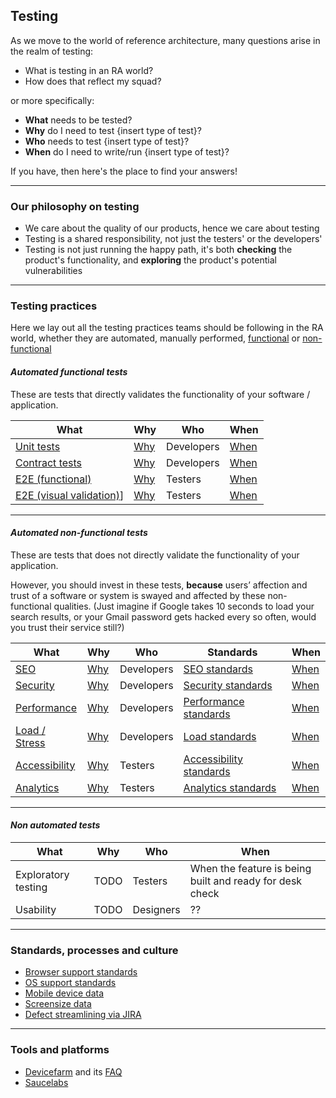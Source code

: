## Testing 

As we move to the world of reference architecture, many questions arise in the realm of testing:

- What is testing in an RA world?
- How does that reflect my squad?

or more specifically:

- __What__ needs to be tested?
- __Why__ do I need to test {insert type of test}?
- __Who__ needs to test {insert type of test}?
- __When__ do I need to write/run {insert type of test}?

If you have, then here's the place to find your answers!

---

### Our philosophy on testing

- We care about the quality of our products, hence we care about testing
- Testing is a shared responsibility, not just the testers' or the developers'
- Testing is not just running the happy path, it's both __checking__ the product's functionality, and __exploring__ the product's potential vulnerabilities

---
### Testing practices

Here we lay out all the testing practices teams should be following in the RA world, whether they are automated, manually performed, [functional][Functional testing] or [non-functional][Non-functional testing]

#### *Automated functional tests*
These are tests that directly validates the functionality of your software / application.


| What | Why | Who | When |
| ---- | --- | --- | ---- |
| [Unit tests][Unit tests] |[Why][Unit tests:why]| Developers | [When][Unit tests:when] |
| [Contract tests][Contract tests] | [Why][Contract tests:why] | Developers | [When][Contract tests:when] |
| [E2E (functional)][E2E functional] | [Why][E2E functional:why] | Testers | [When][E2E functional:when]|
| [E2E (visual validation)][E2E ui]] | [Why][E2E ui:why] | Testers | [When][E2E ui:when] |

---

#### *Automated non-functional tests*
These are tests that does not directly validate the functionality of your application. 

However, you should invest in these tests, __because__ users’ affection and trust of a software or system is swayed and affected by these non-functional qualities. (Just imagine if Google takes 10 seconds to load your search results, or your Gmail password gets hacked every so often, would you trust their service still?)

| What | Why | Who | Standards | When |
| ---- | --- | --- | ---------------- | ------------- |
| [SEO][SEO] | [Why][SEO:why] | Developers | [SEO standards][SEO:standards] | [When][SEO:when] |
| [Security][Security] | [Why][Security:why] | Developers | [Security standards][Security:standards] |[When][Security:when] |
| [Performance][Performance] | [Why][Performance:why] | Developers | [Performance standards][Performance:standards] |[When][Performance:when]|
| [Load / Stress][Load] | [Why][Load:why] | Developers | [Load standards][Load:standards] | [When][Load:when] |
| [Accessibility][Accessibility] | [Why][Accessibility:why] | Testers | [Accessibility standards][Accessibility:standards] | [When][Accessibility:when] |
| [Analytics][Analytics] | [Why][Analytics:why] | Testers | [Analytics standards][Analytics:standards] | [When][Analytics:when] |

---
#### *Non automated tests*

| What | Why | Who | When |
| ---- | --- | --- | ---- |
| Exploratory testing | TODO | Testers | When the feature is being built and ready for desk check |
| Usability | TODO | Designers | ?? | .. | 

---

### Standards, processes and culture

- [Browser support standards](standards/browser.md)
- [OS support standards](standards/os.md)
- [Mobile device data](standards/mobiledevice.md)
- [Screensize data](standads/screensize.md)
- [Defect streamlining via JIRA](standards/defect.md)

---

### Tools and platforms
- [Devicefarm](tools_platforms/devicefarm.md) and its [FAQ](tools_platforms/devicefarmfaq.md)
- [Saucelabs](tools_platforms/saucelabs.md)


[Unit tests]: functional/unit.md
[Unit tests:why]: functional/unit.md#why
[Unit tests:when]: functional/unit.md#when

[Contract tests]: functional/consumer_driven_contracts.md
[Contract tests:why]: functional/consumer_driven_contracts.md#illustrating-the-problem
[Contract tests:when]: functional/consumer_driven_contracts.md#When

[E2E functional]: functional/e2e.md
[E2E functional:why]: functional/e2e.md#why
[E2E functional:when]: functional/e2e.md#when

[E2E ui]:functional/visual-regression.md
[E2E ui:why]:functional/visual-regression.md#why
[E2E ui:when]:functional/visual-regression.md#when

[SEO]: nonfunctional/seo.md
[SEO:why]: nonfunctional/seo.md#why
[SEO:standards]: nonfunctional/seo.md#standards
[SEO:when]: nonfunctional/seo.md#when

[Security]: nonfunctional/security.md#
[Security:why]: nonfunctional/security.md#why
[Security:standards]: nonfunctional/security.md#standards
[Security:when]: nonfunctional/security.md#when

[Performance]: nonfunctional/performance.md
[Performance:why]: nonfunctional/performance.md#why
[Performance:standards]: nonfunctional/performance.md#standards
[Performance:when]: nonfunctional/performance.md#when

[Load]: nonfunctional/load.md
[Load:why]: nonfunctional/load.md#why
[Load:standards]: nonfunctional/load.md#standards
[Load:when]: nonfunctional/load.md#when

[Accessibility]: nonfunctional/accessibility.md
[Accessibility:why]: nonfunctional/accessibility.md#why
[Accessibility:standards]: nonfunctional/accessibility.md#standards
[Accessibility:when]: nonfunctional/accessibility.md#when

[Analytics]: nonfunctional/analytics.md
[Analytics:why]: nonfunctional/analytics.md#why
[Analytics:standards]: nonfunctional/analytics.md#standards
[Analytics:when]: nonfunctional/analytics.md#when


[Explore it deck]:https://docs.google.com/a/telus.com/presentation/d/1_i45rCsNOMyJSyHr-niBbPZgyauYYbXBW5WXr9TUTYw/edit?usp=drive_web
[Jest]: https://facebook.github.io/jest/
[Functional testing]: https://en.wikipedia.org/wiki/Functional_testing
[Non-functional testing]: https://en.wikipedia.org/wiki/Non-functional_testing
